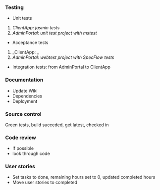 ### Testing
* Unit tests
1. _ClientApp: jasmin tests_
2. _AdminPortal: unit test project with mstest_
* Acceptance tests
1. _ClientApp: _
2. _AdminPortal: webtest project with SpecFlow tests_
* Integration tests: from AdminPortal to ClientApp

### Documentation
* Update Wiki
* Dependencies
* Deployment

### Source control
Green tests, build succeded, get latest, checked in

### Code review
* If possible
* look through code

### User stories
* Set tasks to done, remaining hours set to 0, updated completed hours
* Move user stories to completed